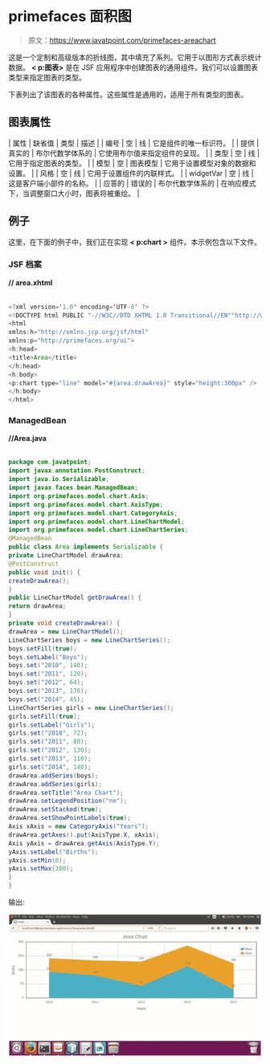 # primefaces 面积图

> 原文：<https://www.javatpoint.com/primefaces-areachart>

这是一个定制和高级版本的折线图，其中填充了系列。它用于以图形方式表示统计数据。 **< p:图表>** 是在 JSF 应用程序中创建图表的通用组件。我们可以设置图表类型来指定图表的类型。

下表列出了该图表的各种属性。这些属性是通用的，适用于所有类型的图表。

## 图表属性

| 属性 | 缺省值 | 类型 | 描述 |
| 编号 | 空 | 线 | 它是组件的唯一标识符。 |
| 提供 | 真实的 | 布尔代数学体系的 | 它使用布尔值来指定组件的呈现。 |
| 类型 | 空 | 线 | 它用于指定图表的类型。 |
| 模型 | 空 | 图表模型 | 它用于设置模型对象的数据和设置。 |
| 风格 | 空 | 线 | 它用于设置组件的内联样式。 |
| widgetVar | 空 | 线 | 这是客户端小部件的名称。 |
| 应答的 | 错误的 | 布尔代数学体系的 | 在响应模式下，当调整窗口大小时，图表将被重绘。 |

## 例子

这里，在下面的例子中，我们正在实现 **< p:chart >** 组件。本示例包含以下文件。

### JSF 档案

**// area.xhtml**

```java

<?xml version='1.0' encoding='UTF-8' ?>
<!DOCTYPE html PUBLIC "-//W3C//DTD XHTML 1.0 Transitional//EN""http://www.w3.org/TR/xhtml1/DTD/xhtml1-transitional.dtd">
<html 
xmlns:h="http://xmlns.jcp.org/jsf/html"
xmlns:p="http://primefaces.org/ui">
<h:head>
<title>Area</title>
</h:head>
<h:body>
<p:chart type="line" model="#{area.drawArea}" style="height:300px" />
</h:body>
</html>

```

### ManagedBean

**//Area.java**

```java

package com.javatpoint;
import javax.annotation.PostConstruct;
import java.io.Serializable;
import javax.faces.bean.ManagedBean;
import org.primefaces.model.chart.Axis;
import org.primefaces.model.chart.AxisType;
import org.primefaces.model.chart.CategoryAxis;
import org.primefaces.model.chart.LineChartModel;
import org.primefaces.model.chart.LineChartSeries;
@ManagedBean
public class Area implements Serializable {
private LineChartModel drawArea;
@PostConstruct
public void init() {
createDrawArea();
}
public LineChartModel getDrawArea() {
return drawArea;
}
private void createDrawArea() {
drawArea = new LineChartModel();
LineChartSeries boys = new LineChartSeries();
boys.setFill(true);
boys.setLabel("Boys");
boys.set("2010", 140);
boys.set("2011", 120);
boys.set("2012", 64);
boys.set("2013", 170);
boys.set("2014", 45);
LineChartSeries girls = new LineChartSeries();
girls.setFill(true);
girls.setLabel("Girls");
girls.set("2010", 72);
girls.set("2011", 80);
girls.set("2012", 130);
girls.set("2013", 110);
girls.set("2014", 140);
drawArea.addSeries(boys);
drawArea.addSeries(girls);
drawArea.setTitle("Area Chart");
drawArea.setLegendPosition("ne");
drawArea.setStacked(true);
drawArea.setShowPointLabels(true);
Axis xAxis = new CategoryAxis("Years");
drawArea.getAxes().put(AxisType.X, xAxis);
Axis yAxis = drawArea.getAxis(AxisType.Y);
yAxis.setLabel("Births");
yAxis.setMin(0);
yAxis.setMax(300);
}
}

```

输出:

![PrimeFaces AreaChart 1](img/942a9371d38aaba87dfb2734790dec39.png)